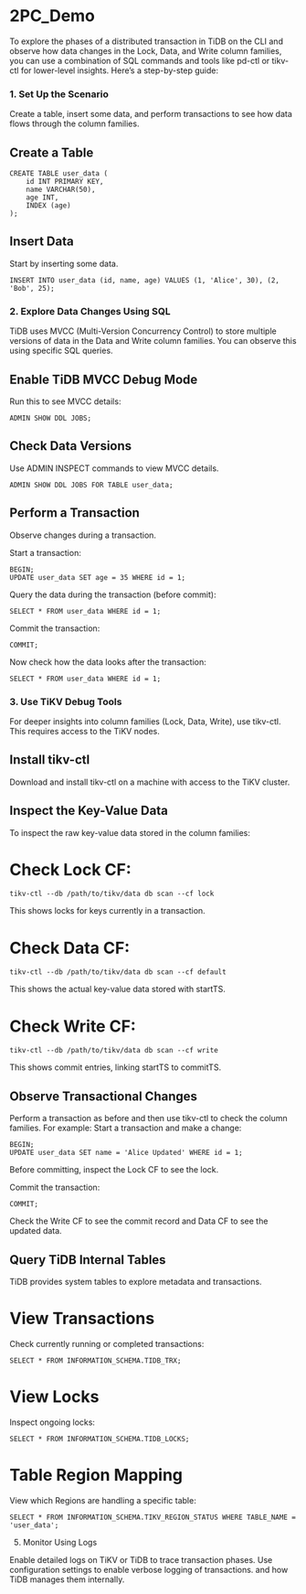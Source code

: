 # 2PC_Demo

To explore the phases of a distributed transaction in TiDB on the CLI and observe how data changes in the Lock, Data, and Write column families, you can use a combination of SQL commands and tools like pd-ctl or tikv-ctl for lower-level insights. Here’s a step-by-step guide:

### 1. Set Up the Scenario

Create a table, insert some data, and perform transactions to see how data flows through the column families.

## Create a Table
```
CREATE TABLE user_data (
    id INT PRIMARY KEY,
    name VARCHAR(50),
    age INT,
    INDEX (age)
);
```

## Insert Data

Start by inserting some data.
```
INSERT INTO user_data (id, name, age) VALUES (1, 'Alice', 30), (2, 'Bob', 25);
```

### 2. Explore Data Changes Using SQL

TiDB uses MVCC (Multi-Version Concurrency Control) to store multiple versions of data in the Data and Write column families. You can observe this using specific SQL queries.

## Enable TiDB MVCC Debug Mode

Run this to see MVCC details:
```
ADMIN SHOW DDL JOBS;
```
## Check Data Versions

Use ADMIN INSPECT commands to view MVCC details.
```
ADMIN SHOW DDL JOBS FOR TABLE user_data;
```
## Perform a Transaction

Observe changes during a transaction.

Start a transaction:
```
BEGIN;
UPDATE user_data SET age = 35 WHERE id = 1;
```
Query the data during the transaction (before commit):
```
SELECT * FROM user_data WHERE id = 1;
```
Commit the transaction:
```
COMMIT;
```
Now check how the data looks after the transaction:
```
SELECT * FROM user_data WHERE id = 1;
```

### 3. Use TiKV Debug Tools

For deeper insights into column families (Lock, Data, Write), use tikv-ctl. This requires access to the TiKV nodes.

## Install tikv-ctl

Download and install tikv-ctl on a machine with access to the TiKV cluster.

## Inspect the Key-Value Data

To inspect the raw key-value data stored in the column families:
# Check Lock CF:
```
tikv-ctl --db /path/to/tikv/data db scan --cf lock
```
This shows locks for keys currently in a transaction.

# Check Data CF:
```
tikv-ctl --db /path/to/tikv/data db scan --cf default
```
This shows the actual key-value data stored with startTS.

# Check Write CF:
```
tikv-ctl --db /path/to/tikv/data db scan --cf write
```
This shows commit entries, linking startTS to commitTS.

## Observe Transactional Changes

Perform a transaction as before and then use tikv-ctl to check the column families. For example:
Start a transaction and make a change:
```
BEGIN;
UPDATE user_data SET name = 'Alice Updated' WHERE id = 1;
```
Before committing, inspect the Lock CF to see the lock.

Commit the transaction:
```
COMMIT;
```

Check the Write CF to see the commit record and Data CF to see the updated data.

## Query TiDB Internal Tables

TiDB provides system tables to explore metadata and transactions.

# View Transactions

Check currently running or completed transactions:
```
SELECT * FROM INFORMATION_SCHEMA.TIDB_TRX;
```
# View Locks

Inspect ongoing locks:
```
SELECT * FROM INFORMATION_SCHEMA.TIDB_LOCKS;
```
# Table Region Mapping

View which Regions are handling a specific table:
```
SELECT * FROM INFORMATION_SCHEMA.TIKV_REGION_STATUS WHERE TABLE_NAME = 'user_data';
```
5. Monitor Using Logs

Enable detailed logs on TiKV or TiDB to trace transaction phases. Use configuration settings to enable verbose logging of transactions.
 and how TiDB manages them internally.
